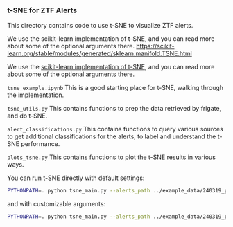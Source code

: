 ### t-SNE for ZTF Alerts

This directory contains code to use t-SNE to visualize ZTF alerts.

We use the scikit-learn implementation of t-SNE, and you can read more about some of the optional arguments there. https://scikit-learn.org/stable/modules/generated/sklearn.manifold.TSNE.html

We use the [scikit-learn implementation of t-SNE](https://scikit-learn.org/stable/modules/generated/sklearn.manifold.TSNE.html), and you can read more about some of the optional arguments there.

`tsne_example.ipynb`
This is a good starting place for t-SNE, walking through the implementation.

`tsne_utils.py`
This contains functions to prep the data retrieved by frigate, and do t-SNE.

`alert_classifications.py`
This contains functions to query various sources to get additional classifications for the alerts, to label and understand the t-SNE performance.

`plots_tsne.py`
This contains functions to plot the t-SNE results in various ways.

You can run t-SNE directly with default settings:

```bash
PYTHONPATH=. python tsne_main.py --alerts_path ../example_data/240319_public_filtered.parquet
```

and with customizable arguments:

```bash
PYTHONPATH=. python tsne_main.py --alerts_path ../example_data/240319_public_filtered.parquet --drb_cut 0.4 --filtered_only False --custom_columns candidate.magpsf candidate.drb classifications.acai_h age lastobs --remove_instrumental False --use_PCA True --pca_components 40 --perplexity 60 --max_iter 2000 --method barnes_hut --n_jobs 8 --save_path /path/to/save/results
```
